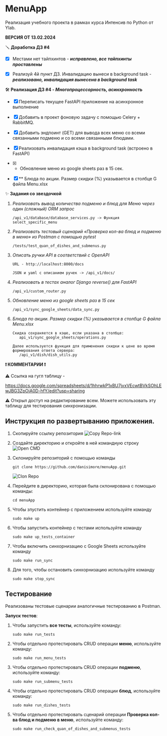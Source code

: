 # MenuApp
Реализация учебного проекта в рамках курса Интенсив по Python от Ylab.

**ВЕРСИЯ ОТ 13.02.2024**

🪛 **Доработка ДЗ #4**
- [x] Местами нет тайпхинтов - ***исправлено, все тайпхинты проставлены***
- [x] Реализуй 4й пункт ДЗ. Инвалидацию вынеси в background task - ***реализовано, инвалидация вынесена в background task***


🛠 **Реализация ДЗ #4 - *Многопроцессорность, асинхронность***
- [x] Переписать текущее FastAPI приложение на асинхронное выполнение
- [x] Добавить в проект фоновую задачу с помощью Celery + RabbitMQ.
- [x] Добавить эндпоинт (GET) для вывода всех меню со всеми связанными подменю и со всеми связанными блюдами.
- [x] Реализовать инвалидация кэша в background task (встроено в FastAPI)
- [x] * Обновление меню из google sheets раз в 15 сек.
- [x] ** Блюда по акции. Размер скидки (%) указывается в столбце G файла Menu.xlsx


✨ **Задания со звездочкой**
   1. *Реализовать вывод количества подменю и блюд для Меню через один (сложный) ORM запрос*
      ```
      /api_v1/database/database_services.py -> Функция select_specific_menu
      ```
   2. *Реализовать тестовый сценарий «Проверка кол-ва блюд и подменю в меню» из Postman с помощью pytest*
      ```
      /tests/test_quan_of_dishes_and_submenus.py
      ```
   3. *Описать ручки API в соответствий c OpenAPI*
      ```
      URL - http://localhost:8000/docs

      JSON и yaml c описанием ручек -> /api_v1/docs/
      ```
   4. *Реализовать в тестах аналог Django reverse() для FastAPI*
      ```
      /api_v1/custom_router.py
      ```
   5. *Обновление меню из google sheets раз в 15 сек*
      ```
      /api_v1/sync_google_sheets/data_sync.py
      ```
   6. *Блюда по акции. Размер скидки (%) указывается в столбце G файла Menu.xlsx*
      ```
      Скидка сохраняется в кэше, если указана в столбце:
         api_v1/sync_google_sheets/operations.py

      Далее используется функция для применения скидки к цене во время формирования ответа сервера:
         /api_v1/dish/dish_utils.py
      ```
**❗️ КОММЕНТАРИИ ❗️**

⚠️ Ссылка на гугл таблицу -

https://docs.google.com/spreadsheets/d/1hhrwkP1xBU7jvxVEcwtBVkSOhLEwJBG3ZpOiA0D-hfY/edit?usp=sharing

⚠️ Открыл доступ на редактирование всем. Можете использовать эту таблицу для тестирования синхронизации.

## Инструкция по развертыванию приложения.
1. Скопируйте ссылку репозитория ![Copy Repo-link](https://i.imgur.com/p8WPXpm.png)
2. Создайте директорию и откройте в ней командную строку ![Open CMD](https://i.imgur.com/DQay8e8.png)
3. Склонируйте репозиторий с помощью команды
   ```
   git clone https://github.com/danisimore/menuApp.git
   ```
    ![Clon Repo](https://i.imgur.com/FkDS1pr.png)
4. Перейдите в директорию, которая была склонирована c помощью команды:
   ```
   cd menuApp
   ```

5. Чтобы зпустить контейнер с приложением используйте команду
    ```
    sudo make up
    ```
6. Чтобы запустить контейнер с тестами используйте команду
   ```
   sudo make up_tests_container
   ```
7. Чтобы включить синхорнизацию с Google Sheets используйте команду
   ```
   sudo make run_sync
   ```
8. Для того, чтобы остановить синхорнизацию используйте команду
   ```
   sudo make stop_sync
   ```

## Тестирование
Реализованы тестовые сценарии аналогичные тестированию в Postman.

**Запуск тестов**:
1. Чтобы запустить **все тесты**, используйте команду:
   ```
   sudo make run_tests
   ```
2. Чтобы отдельно протестировать CRUD операции **меню**, используйте команду:
   ```
   sudo make run_menu_tests
   ```
3. Чтобы отдельно протестировать CRUD операции **подменю**, используйте команду:
   ```
   sudo make run_submenu_tests
   ```
4. Чтобы отдельно протестировать CRUD операции **блюд**, используйте команду:
   ```
   sudo make run_dishes_tests
   ```
5. Чтобы отдельно протестировать сценарий операции **Проверка кол-ва блюд и подменю в меню**, используйте команду:
   ```
   sudo make run_check_quan_of_dishes_and_submenus_tests
   ```
